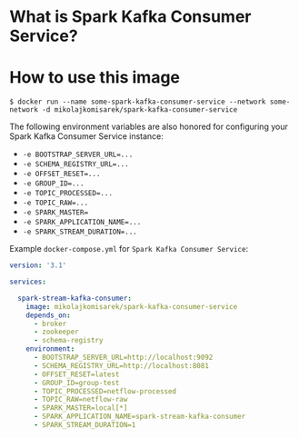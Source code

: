 # What is Spark Kafka Consumer Service?


# How to use this image

```console
$ docker run --name some-spark-kafka-consumer-service --network some-network -d mikolajkomisarek/spark-kafka-consumer-service
```

The following environment variables are also honored for configuring your Spark Kafka Consumer Service instance:

-	`-e BOOTSTRAP_SERVER_URL=...`
-	`-e SCHEMA_REGISTRY_URL=...`
-	`-e OFFSET_RESET=...`
-	`-e GROUP_ID=...`
-	`-e TOPIC_PROCESSED=...`
-	`-e TOPIC_RAW=...`
-	`-e SPARK_MASTER=`
-	`-e SPARK_APPLICATION_NAME=...`
-	`-e SPARK_STREAM_DURATION=...`


Example `docker-compose.yml` for `Spark Kafka Consumer Service`:

```yaml
version: '3.1'

services:

  spark-stream-kafka-consumer:
    image: mikolajkomisarek/spark-kafka-consumer-service
    depends_on:
      - broker
      - zookeeper
      - schema-registry
    environment:
      - BOOTSTRAP_SERVER_URL=http://localhost:9092
      - SCHEMA_REGISTRY_URL=http://localhost:8081
      - OFFSET_RESET=latest
      - GROUP_ID=group-test
      - TOPIC_PROCESSED=netflow-processed
      - TOPIC_RAW=netflow-raw
      - SPARK_MASTER=local[*]
      - SPARK_APPLICATION_NAME=spark-stream-kafka-consumer
      - SPARK_STREAM_DURATION=1
```

